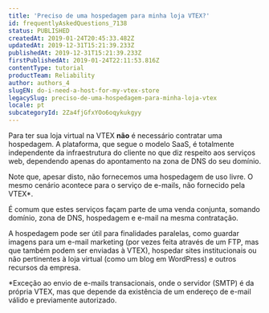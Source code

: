 ```yaml
---
title: 'Preciso de uma hospedagem para minha loja VTEX?'
id: frequentlyAskedQuestions_7138
status: PUBLISHED
createdAt: 2019-01-24T20:45:33.482Z
updatedAt: 2019-12-31T15:21:39.233Z
publishedAt: 2019-12-31T15:21:39.233Z
firstPublishedAt: 2019-01-24T22:11:53.816Z
contentType: tutorial
productTeam: Reliability
author: authors_4
slugEN: do-i-need-a-host-for-my-vtex-store
legacySlug: preciso-de-uma-hospedagem-para-minha-loja-vtex
locale: pt
subcategoryId: 2Za4fjGfxYOo6oqykukgyy
---
```


Para ter sua loja virtual na VTEX __não__ é necessário contratar uma hospedagem. A plataforma, que segue o modelo SaaS, é totalmente independente da infraestrutura do cliente no que diz respeito aos serviços web, dependendo apenas do apontamento na zona de DNS do seu domínio.

Note que, apesar disto, não fornecemos uma hospedagem de uso livre. O mesmo cenário acontece para o serviço de e-mails, não fornecido pela VTEX\*.

É comum que estes serviços façam parte de uma venda conjunta, somando domínio, zona de DNS, hospedagem e e-mail na mesma contratação.

A hospedagem pode ser útil para finalidades paralelas, como guardar imagens para um e-mail marketing (por vezes feita através de um FTP, mas que também podem ser enviadas à VTEX), hospedar sites institucionais ou não pertinentes à loja virtual (como um blog em WordPress) e outros recursos da empresa.

\*Exceção ao envio de e-mails transacionais, onde o servidor (SMTP) é da própria VTEX, mas que depende da existência de um endereço de e-mail válido e previamente autorizado.
